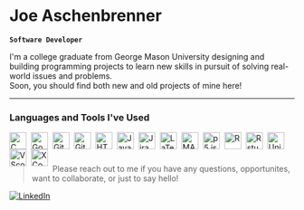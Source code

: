 # Joe Aschenbrenner

**`Software Developer`**

I'm a college graduate from George Mason University designing and building programming projects to learn new skills in pursuit of solving real-world issues and problems.  
Soon, you should find both new and old projects of mine here!

---

### Languages and Tools I've Used

<img align="left" alt="C" width="30" style="padding-right:5px;" src="https://cdn.jsdelivr.net/gh/devicons/devicon@latest/icons/c/c-original.svg" />
<img align="left" alt="Godot" width="30" style="padding-right:5px;" src="https://cdn.jsdelivr.net/gh/devicons/devicon@latest/icons/godot/godot-original.svg" />
<img align="left" alt="Git" width="30" style="padding-right:5px;" src="https://cdn.jsdelivr.net/gh/devicons/devicon@latest/icons/git/git-original.svg" />
<img align="left" alt="Github" width="30" style="padding-right:5px;" src="https://cdn.jsdelivr.net/gh/devicons/devicon@latest/icons/github/github-original.svg" />
<img align="left" alt="HTML5" width="30" style="padding-right:5px;" src="https://cdn.jsdelivr.net/gh/devicons/devicon@latest/icons/html5/html5-original.svg" />
<img align="left" alt="Java" width="30" style="padding-right:5px;" src="https://cdn.jsdelivr.net/gh/devicons/devicon@latest/icons/java/java-original-wordmark.svg" />
<img align="left" alt="Jira" width="30" style="padding-right:5px;" src="https://cdn.jsdelivr.net/gh/devicons/devicon@latest/icons/jira/jira-original.svg" />
<img align="left" alt="LaTeX" width="30" style="padding-right:5px;" src="https://cdn.jsdelivr.net/gh/devicons/devicon@latest/icons/latex/latex-original.svg" />
<img align="left" alt="MATLAB" width="30" style="padding-right:5px;" src="https://cdn.jsdelivr.net/gh/devicons/devicon@latest/icons/matlab/matlab-original.svg" />
<img align="left" alt="p5.js" width="30" style="padding-right:5px;" src="https://cdn.jsdelivr.net/gh/devicons/devicon@latest/icons/p5js/p5js-original.svg" />
<img align="left" alt="R" width="30" style="padding-right:5px;" src="https://cdn.jsdelivr.net/gh/devicons/devicon@latest/icons/r/r-original.svg" />
<img align="left" alt="Rstudio" width="30" style="padding-right:5px;" src="https://cdn.jsdelivr.net/gh/devicons/devicon@latest/icons/rstudio/rstudio-plain.svg" />
<img align="left" alt="Unix" width="30" style="padding-right:5px;" src="https://cdn.jsdelivr.net/gh/devicons/devicon@latest/icons/unix/unix-original.svg" />
<img align="left" alt="VScode" width="30" style="padding-right:5px;" src="https://cdn.jsdelivr.net/gh/devicons/devicon@latest/icons/vscode/vscode-original.svg" />
<img align="left" alt="XCode" width="30" style="padding-right:5px;" src="https://cdn.jsdelivr.net/gh/devicons/devicon@latest/icons/xcode/xcode-original.svg" />
<br />

# 

>Please reach out to me if you have any questions, opportunites, want to collaborate, or just to say hello!  

<p align="left">
    <a href="https://www.linkedin.com/in/joe-aschenbrenner/">
        <img alt="LinkedIn" title="LinkedIn" src="https://custom-icon-badges.demolab.com/badge/LinkedIn-blue?logo=linkedin&logoSource=feather"/></a>
</p>